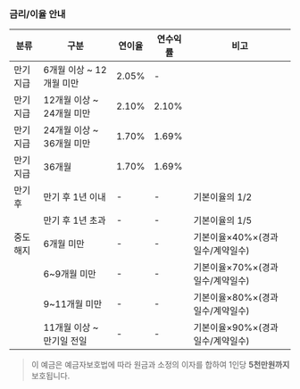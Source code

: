 ### 금리/이율 안내

| 분류     | 구분                     | 연이율 | 연수익률 | 비고                                       |
|----------|--------------------------|--------|----------|--------------------------------------------|
| 만기지급 | 6개월 이상 ~ 12개월 미만 | 2.05%  | -        |                                            |
| 만기지급 | 12개월 이상 ~ 24개월 미만| 2.10%  | 2.10%    |                                            |
| 만기지급 | 24개월 이상 ~ 36개월 미만| 1.70%  | 1.69%    |                                            |
| 만기지급 | 36개월                   | 1.70%  | 1.69%    |                                            |
| 만기후   | 만기 후 1년 이내         | -      | -        | 기본이율의 1/2                             |
|          | 만기 후 1년 초과         | -      | -        | 기본이율의 1/5                             |
| 중도해지 | 6개월 미만               | -      | -        | 기본이율×40%×(경과일수/계약일수)          |
|          | 6~9개월 미만             | -      | -        | 기본이율×70%×(경과일수/계약일수)          |
|          | 9~11개월 미만            | -      | -        | 기본이율×80%×(경과일수/계약일수)          |
|          | 11개월 이상 ~ 만기일 전일| -      | -        | 기본이율×90%×(경과일수/계약일수)          |

> 이 예금은 예금자보호법에 따라 원금과 소정의 이자를 합하여 1인당 **5천만원까지** 보호됩니다.